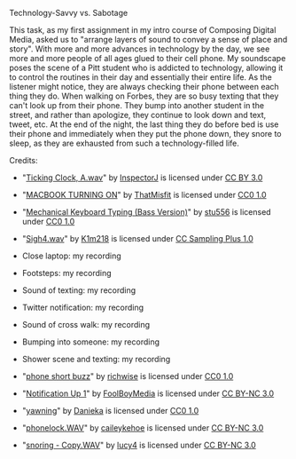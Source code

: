 Technology-Savvy vs. Sabotage

This task, as my first assignment in my intro course of Composing Digital Media, asked us to "arrange layers of sound to convey a sense of place and story". With more and more advances in technology by the day, we see more and more people of all ages glued to their cell phone. My soundscape poses the scene of a Pitt student who is addicted to technology, allowing it to control the routines in their day and essentially their entire life. As the listener might notice, they are always checking their phone between each thing they do. When walking on Forbes, they are so busy texting that they can't look up from their phone. They bump into another student in the street, and rather than apologize, they continue to look down and text, tweet, etc. At the end of the night, the last thing they do before bed is use their phone and immediately when they put the phone down, they snore to sleep, as they are exhausted from such a technology-filled life. 



Credits:

* "[Ticking Clock, A.wav](https://freesound.org/people/InspectorJ/sounds/343130/)" by [InspectorJ](https://freesound.org/people/InspectorJ/) is licensed under [CC BY 3.0](https://creativecommons.org/licenses/by/3.0/)

* "[MACBOOK TURNING ON](https://freesound.org/people/ThatMisfit/sounds/388769/)" by [ThatMisfit](https://freesound.org/people/ThatMisfit/) is licensed under [CC0 1.0](https://creativecommons.org/publicdomain/zero/1.0/)

* "[Mechanical Keyboard Typing (Bass Version)](https://freesound.org/people/stu556/sounds/450281/)" by [stu556](https://freesound.org/people/stu556/) is licensed under [CC0 1.0](https://creativecommons.org/publicdomain/zero/1.0/)

* "[Sigh4.wav](https://freesound.org/people/K1m218/sounds/60671/)" by [K1m218](https://freesound.org/people/K1m218/) is licensed under [CC Sampling Plus 1.0](http://creativecommons.org/licenses/sampling+/1.0/)

* Close laptop: my recording

* Footsteps: my recording

* Sound of texting: my recording

* Twitter notification: my recording 

* Sound of cross walk: my recording

* Bumping into someone: my recording

* Shower scene and texting: my recording

* "[phone short buzz](https://freesound.org/people/richwise/sounds/476836/)" by [richwise](https://freesound.org/people/richwise/) is licensed under [CC0 1.0](https://creativecommons.org/publicdomain/zero/1.0/)

* "[Notification Up 1](https://freesound.org/people/FoolBoyMedia/sounds/234524/)" by [FoolBoyMedia](https://freesound.org/people/FoolBoyMedia/) is licensed under [CC BY-NC 3.0](http://creativecommons.org/licenses/by-nc/3.0/)

* "[yawning](https://freesound.org/people/Danieka/sounds/221519/)" by [Danieka](https://freesound.org/people/Danieka/) is licensed under [CC0 1.0](https://creativecommons.org/publicdomain/zero/1.0/)

* "[phonelock.WAV](https://freesound.org/people/caileykehoe/sounds/450604/)" by [caileykehoe](https://freesound.org/people/caileykehoe/) is licensed under [CC BY-NC 3.0](https://creativecommons.org/licenses/by-nc/3.0/)

* "[snoring - Copy.WAV](https://freesound.org/people/lucy4/sounds/408355/)" by [lucy4](https://freesound.org/people/lucy4/) is licensed under [CC BY-NC 3.0](http://creativecommons.org/licenses/by-nc/3.0/)
